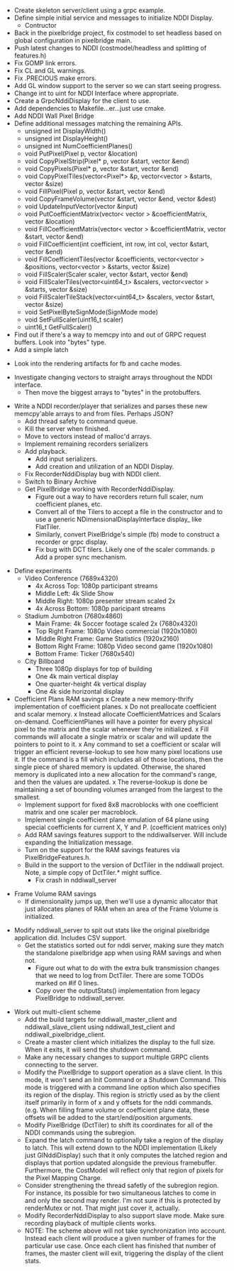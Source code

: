 * Create skeleton server/client using a grpc example.
* Define simple initial service and messages to initialize NDDI Display.
  * Contructor
* Back in the pixelbridge project, fix costmodel to set headless based on global configuration in pixelbridge main.
* Push latest changes to NDDI (costmodel/headless and splitting of features.h)
* Fix GOMP link errors.
* Fix CL and GL warnings.
* Fix .PRECIOUS make errors.
* Add GL window support to the server so we can start seeing progress.
* Change int to uint for NDDI Interface where appropriate.
* Create a GrpcNddiDisplay for the client to use.
* Add dependencies to Makefile...er...just use cmake.
* Add NDDI Wall Pixel Bridge
* Define additional messages matching the remaining APIs.
  * unsigned int DisplayWidth()
  * unsigned int DisplayHeight()
  * unsigned int NumCoefficientPlanes()
  * void PutPixel(Pixel p, vector<unsigned int> &location)
  * void CopyPixelStrip(Pixel* p, vector<unsigned int> &start, vector<unsigned int> &end)
  * void CopyPixels(Pixel* p, vector<unsigned int> &start, vector<unsigned int> &end)
  * void CopyPixelTiles(vector<Pixel*> &p, vector<vector<unsigned int> > &starts, vector<unsigned int> &size)
  * void FillPixel(Pixel p, vector<unsigned int> &start, vector<unsigned int> &end)
  * void CopyFrameVolume(vector<unsigned int> &start, vector<unsigned int> &end, vector<unsigned int> &dest)
  * void UpdateInputVector(vector<int> &input)
  * void PutCoefficientMatrix(vector< vector<int> > &coefficientMatrix, vector<unsigned int> &location)
  * void FillCoefficientMatrix(vector< vector<int> > &coefficientMatrix, vector<unsigned int> &start, vector<unsigned int> &end)
  * void FillCoefficient(int coefficient, int row, int col, vector<unsigned int> &start, vector<unsigned int> &end)
  * void FillCoefficientTiles(vector<int> &coefficients, vector<vector<unsigned int> > &positions, vector<vector<unsigned int> > &starts, vector<unsigned int> &size)
  * void FillScaler(Scaler scaler, vector<unsigned int> &start, vector<unsigned int> &end)
  * void FillScalerTiles(vector<uint64_t> &scalers, vector<vector<unsigned int> > &starts, vector<unsigned int> &size)
  * void FillScalerTileStack(vector<uint64_t> &scalers, vector<unsigned int> &start, vector<unsigned int> &size)
  * void SetPixelByteSignMode(SignMode mode)
  * void SetFullScaler(uint16_t scaler)
  * uint16_t GetFullScaler()
* Find out if there's a way to memcpy into and out of GRPC request buffers. Look into "bytes" type.
* Add a simple latch
- Look into the rendering artifacts for fb and cache modes.
* Investigate changing vectors to straight arrays throughout the NDDI interface.
  * Then move the biggest arrays to "bytes" in the protobuffers.
- Write a NDDI recorder/player that serializes and parses these new memcpy'able arrays to and from files. Perhaps JSON?
  * Add thread safety to command queue.
  - Kill the server when finished.
  * Move to vectors instead of malloc'd arrays.
  * Implement remaining recorders serializers
  * Add playback.
    * Add input serializers.
    * Add creation and utilization of an NDDI Display.
  * Fix RecorderNddiDisplay bug with NDDI client.
  * Switch to Binary Archive
  * Get PixelBridge working with RecorderNddiDisplay.
    * Figure out a way to have recorders return full scaler, num coefficient planes, etc.
    * Convert all of the Tilers to accept a file in the constructor and to use a generic NDimensionalDisplayInterface
      display_ like FlatTiler.
    * Similarly, convert PixelBridge's simple (fb) mode to construct a recorder or grpc display.
    * Fix bug with DCT tilers. Likely one of the scaler commands.
p Add a proper sync mechanism.
* Define experiments
  * Video Conference (7689x4320)
    * 4x Across Top: 1080p participant streams
    * Middle Left: 4k Slide Show
    * Middle Right: 1080p presenter stream scaled 2x
    * 4x Across Bottom: 1080p paricipant streams
  * Stadium Jumbotron (7680x4860)
    * Main Frame: 4k Soccer footage scaled 2x (7680x4320)
    * Top Right Frame: 1080p Video commercial (1920x1080)
    * Middle Right Frame: Game Statistics (1920x2160)
    * Bottom Right Frame: 1080p Video second game (1920x1080)
    * Bottom Frame: Ticker (7680x540)
  * City Billboard
    * Three 1080p displays for top of building
    * One 4k main vertical display
    * One quarter-height 4k vertical display
    * One 4k side horizontal display
* Coefficient Plans RAM savings
  x Create a new memory-thrify implementation of coefficient planes.
  x Do not preallocate coefficient and scalar memory.
  x Instead allocate CoefficientMatrices and Scalars on-demand. CoefficientPlanes will have a pointer for every physical
    pixel to the matrix and the scalar whenever they're initialized.
  x Fill commands will allocate a single matrix or scalar and will update the pointers to point to it.
  x Any command to set a coefficient or scalar will trigger an efficient reverse-lookup to see how many pixel locations
    use it. If the command is a fill which includes all of those locations, then the single piece of shared memory is updated.
    Otherwise, the shared memory is duplicated into a new allocation for the command's range, and then the values are updated.
  x The reverse-lookup is done be maintaining a set of bounding volumes arranged from the largest to the smallest.
  * Implement support for fixed 8x8 macroblocks with one coefficient matrix and one scaler per macroblock.
  * Implement single coefficient plane emulation of 64 plane using special coefficients for current X, Y and P.
    (coefficient matrices only)
  * Add RAM savings features support to the nddiwallserver. Will include expanding the Initialization message.
  * Turn on the support for the RAM savings features via PixelBridgeFeatures.h.
  * Build in the support to the version of DctTiler in the nddiwall project. Note, a simple copy of DctTiler.* might suffice.
    * Fix crash in nddiwall_server
- Frame Volume RAM savings
  - If dimensionality jumps up, then we'll use a dynamic allocator that just allocates planes of RAM when an area
    of the Frame Volume is initialized.
* Modify nddiwall_server to spit out stats like the original pixelbridge application did. Includes CSV support.
  * Get the statistics sorted out for nddi server, making sure they match the standalone pixelbridge app when using RAM
    savings and when not.
    * Figure out what to do with the extra bulk transmission changes that we need to log from DctTiler.
      There are some TODOs marked on #if 0 lines.
    * Copy over the outputStats() implementation from legacy PixelBridge to nddiwall_server.
- Work out multi-client scheme
  * Add the build targets for nddiwall_master_client and nddiwall_slave_client using nddiwall_test_client and nddiwall_pixelbridge_client.
  * Create a master client which initializes the display to the full size. When it exits, it will send the shutdown command.
  * Make any necessary changes to support multiple GRPC clients connecting to the server.
  * Modify the PixelBridge to support operation as a slave client. In this mode, it won't send an Init Command or a Shutdown Command.
    This mode is triggered with a command line option which also specifies its region of the display. This region is strictly used as
    by the client itself primarily in form of x and y offsets for the nddi commands. (e.g. When filling frame volume or coefficient plane
    data, these offsets will be added to the start/end/position arguments.
  * Modify PixelBridge (DctTiler) to shift its coordinates for all of the NDDI commands using the subregion.
  * Expand the latch command to optionally take a region of the display to latch. This will extend down to the
    NDDI implementation (Likely just GlNddiDisplay) such that it only computes the latched region and displays that portion updated
    alongside the previous framebuffer. Furthermore, the CostModel will reflect only that region of pixels for the Pixel Mapping Charge.
  - Consider strengthening the thread safetly of the subregion region. For instance, its possible for two simultaneous latches to come
    in and only the second may render. I'm not sure if this is protected by renderMutex or not. That might just cover it, actually.
  * Modify RecorderNddiDisplay to also support slave mode. Make sure recording playback of multiple clients works.
  - NOTE: The scheme above will not take synchronization into account. Instead each client will produce a given number of frames for
          the particular use case. Once each client has finished that number of frames, the master client will exit, triggering the
          display of the client stats.